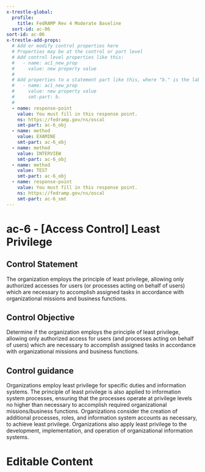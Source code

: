 ```yaml
---
x-trestle-global:
  profile:
    title: FedRAMP Rev 4 Moderate Baseline
  sort-id: ac-06
sort-id: ac-06
x-trestle-add-props:
  # Add or modify control properties here
  # Properties may be at the control or part level
  # Add control level properties like this:
  #   - name: ac1_new_prop
  #     value: new property value
  #
  # Add properties to a statement part like this, where "b." is the label of the target statement part
  #   - name: ac1_new_prop
  #     value: new property value
  #     smt-part: b.
  #
  - name: response-point
    value: You must fill in this response point.
    ns: https://fedramp.gov/ns/oscal
    smt-part: ac-6_obj
  - name: method
    value: EXAMINE
    smt-part: ac-6_obj
  - name: method
    value: INTERVIEW
    smt-part: ac-6_obj
  - name: method
    value: TEST
    smt-part: ac-6_obj
  - name: response-point
    value: You must fill in this response point.
    ns: https://fedramp.gov/ns/oscal
    smt-part: ac-6_smt
---
```


# ac-6 - \[Access Control\] Least Privilege

## Control Statement

The organization employs the principle of least privilege, allowing only authorized accesses for users (or processes acting on behalf of users) which are necessary to accomplish assigned tasks in accordance with organizational missions and business functions.

## Control Objective

Determine if the organization employs the principle of least privilege, allowing only authorized access for users (and processes acting on behalf of users) which are necessary to accomplish assigned tasks in accordance with organizational missions and business functions.

## Control guidance

Organizations employ least privilege for specific duties and information systems. The principle of least privilege is also applied to information system processes, ensuring that the processes operate at privilege levels no higher than necessary to accomplish required organizational missions/business functions. Organizations consider the creation of additional processes, roles, and information system accounts as necessary, to achieve least privilege. Organizations also apply least privilege to the development, implementation, and operation of organizational information systems.

# Editable Content

<!-- Make additions and edits below -->
<!-- The above represents the contents of the control as received by the profile, prior to additions. -->
<!-- If the profile makes additions to the control, they will appear below. -->
<!-- The above markdown may not be edited but you may edit the content below, and/or introduce new additions to be made by the profile. -->
<!-- If there is a yaml header at the top, parameter values may be edited. Use --set-parameters to incorporate the changes during assembly. -->
<!-- The content here will then replace what is in the profile for this control, after running profile-assemble. -->
<!-- The added parts in the profile for this control are below.  You may edit them and/or add new ones. -->
<!-- Each addition must have a heading either of the form ## Control my_addition_name -->
<!-- or ## Part a. (where the a. refers to one of the control statement labels.) -->
<!-- "## Control" parts are new parts added after the statement part. -->
<!-- "## Part" parts are new parts added into the top-level statement part with that label. -->
<!-- Subparts may be added with nested hash levels of the form ### My Subpart Name -->
<!-- underneath the parent ## Control or ## Part being added -->
<!-- See https://ibm.github.io/compliance-trestle/tutorials/ssp_profile_catalog_authoring/ssp_profile_catalog_authoring for guidance. -->
